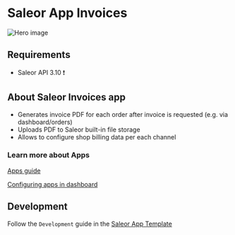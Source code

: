 # Saleor App Invoices

![Hero image](https://user-images.githubusercontent.com/249912/71523206-4e45f800-28c8-11ea-84ba-345a9bfc998a.png)

## Requirements

- Saleor API 3.10 ❗️

## About Saleor Invoices app

- Generates invoice PDF for each order after invoice is requested (e.g. via dashboard/orders)
- Uploads PDF to Saleor built-in file storage
- Allows to configure shop billing data per each channel

### Learn more about Apps

[Apps guide](https://docs.saleor.io/docs/3.x/developer/extending/apps/key-concepts)

[Configuring apps in dashboard](https://docs.saleor.io/docs/3.x/dashboard/apps)

## Development

Follow the `Development` guide in the [Saleor App Template](https://github.com/saleor/saleor-app-template#development)